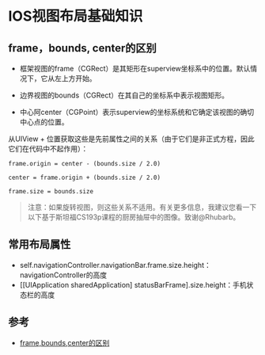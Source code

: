 # IOS视图布局基础知识

## frame，bounds, center的区别
- 框架视图的frame（CGRect）是其矩形在superview坐标系中的位置。默认情况下，它从左上方开始。

- 边界视图的bounds（CGRect）在其自己的坐标系中表示视图矩形。

- 中心阿center（CGPoint）表示superview的坐标系统和它确定该视图的确切中心点的位置。

从UIView + 位置获取这些是先前属性之间的关系（由于它们是非正式方程，因此它们在代码中不起作用）：
```
frame.origin = center - (bounds.size / 2.0)

center = frame.origin + (bounds.size / 2.0)

frame.size = bounds.size
```
> 注意：如果旋转视图，则这些关系不适用。有关更多信息，我建议您看一下以下基于斯坦福CS193p课程的厨房抽屉中的图像。致谢@Rhubarb。




## 常用布局属性
- self.navigationController.navigationBar.frame.size.height：navigationController的高度
- [[UIApplication sharedApplication] statusBarFrame].size.height：手机状态栏的高度

## 参考
- [frame,bounds,center的区别](https://stackoverflow.com/questions/5361369/uiview-frame-bounds-and-center)
